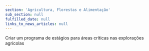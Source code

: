 ```yaml
---
section: 'Agricultura, Florestas e Alimentação'
sub_section: null
fulfilled_date: null
links_to_news_articles: null
---
```


Criar um programa de estágios para áreas críticas nas explorações agrícolas